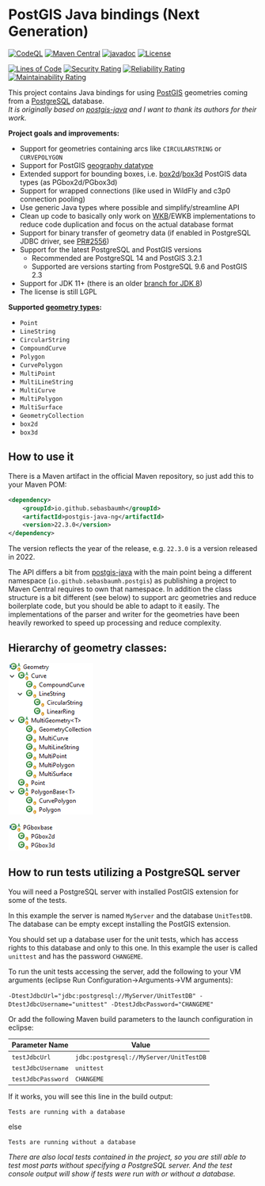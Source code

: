 # PostGIS Java bindings (Next Generation) #

[![CodeQL](https://github.com/sebasbaumh/postgis-java-ng/actions/workflows/codeql-analysis.yml/badge.svg)](https://github.com/sebasbaumh/postgis-java-ng/actions/workflows/codeql-analysis.yml)
[![Maven Central](https://img.shields.io/maven-central/v/io.github.sebasbaumh/postgis-java-ng)](https://search.maven.org/artifact/io.github.sebasbaumh/postgis-java-ng)
[![javadoc](https://javadoc.io/badge2/io.github.sebasbaumh/postgis-java-ng/javadoc.svg)](https://javadoc.io/doc/io.github.sebasbaumh/postgis-java-ng/latest/index.html)
[![License](https://img.shields.io/github/license/sebasbaumh/postgis-java-ng.svg)](https://github.com/sebasbaumh/postgis-java-ng/blob/master/LICENSE)

[![Lines of Code](https://sonarcloud.io/api/project_badges/measure?project=sebasbaumh_postgis-java-ng&metric=ncloc)](https://sonarcloud.io/dashboard?id=sebasbaumh_postgis-java-ng)
[![Security Rating](https://sonarcloud.io/api/project_badges/measure?project=sebasbaumh_postgis-java-ng&metric=security_rating)](https://sonarcloud.io/dashboard?id=sebasbaumh_postgis-java-ng)
[![Reliability Rating](https://sonarcloud.io/api/project_badges/measure?project=sebasbaumh_postgis-java-ng&metric=reliability_rating)](https://sonarcloud.io/dashboard?id=sebasbaumh_postgis-java-ng)
[![Maintainability Rating](https://sonarcloud.io/api/project_badges/measure?project=sebasbaumh_postgis-java-ng&metric=sqale_rating)](https://sonarcloud.io/dashboard?id=sebasbaumh_postgis-java-ng)

This project contains Java bindings for using [PostGIS](https://postgis.net/) geometries coming from a [PostgreSQL](https://www.postgresql.org/) database.  
*It is originally based on [postgis-java](https://github.com/postgis/postgis-java) and I want to thank its authors for their work.*

**Project goals and improvements:**
* Support for geometries containing arcs like `CIRCULARSTRING` or `CURVEPOLYGON`
* Support for PostGIS [geography datatype](https://postgis.net/docs/using_postgis_dbmanagement.html#PostGIS_Geography)
* Extended support for bounding boxes, i.e. [box2d](https://postgis.net/docs/box2d_type.html)/[box3d](https://postgis.net/docs/box3d_type.html) PostGIS data types (as PGbox2d/PGbox3d)
* Support for wrapped connections (like used in WildFly and c3p0 connection pooling)
* Use generic Java types where possible and simplify/streamline API
* Clean up code to basically only work on [WKB](https://en.wikipedia.org/wiki/Well-known_text#Well-known_binary)/EWKB implementations to reduce code duplication and focus on the actual database format
* Support for binary transfer of geometry data (if enabled in PostgreSQL JDBC driver, see [PR#2556](https://github.com/pgjdbc/pgjdbc/pull/2556))
* Support for the latest PostgreSQL and PostGIS versions
    * Recommended are PostgreSQL 14 and PostGIS 3.2.1
    * Supported are versions starting from PostgreSQL 9.6 and PostGIS 2.3
* Support for JDK 11+ (there is an older [branch for JDK 8](https://github.com/sebasbaumh/postgis-java-ng/tree/jdk8))
* The license is still LGPL

**Supported [geometry types](https://postgis.net/docs/using_postgis_dbmanagement.html#RefObject):**
* `Point`
* `LineString`
* `CircularString`
* `CompoundCurve`
* `Polygon`
* `CurvePolygon`
* `MultiPoint`
* `MultiLineString`
* `MultiCurve`
* `MultiPolygon`
* `MultiSurface`
* `GeometryCollection`
* `box2d`
* `box3d`

## How to use it ##
There is a Maven artifact in the official Maven repository, so just add this to your Maven POM:

```xml
<dependency>
	<groupId>io.github.sebasbaumh</groupId>
	<artifactId>postgis-java-ng</artifactId>
	<version>22.3.0</version>
</dependency>
```

The version reflects the year of the release, e.g. `22.3.0` is a version released in 2022.

The API differs a bit from [postgis-java](https://github.com/postgis/postgis-java) with the main point being a different namespace (`io.github.sebasbaumh.postgis`) as publishing a project to Maven Central requires to own that namespace.
In addition the class structure is a bit different (see below) to support arc geometries and reduce boilerplate code, but you should be able to adapt to it easily.
The implementations of the parser and writer for the geometries have been heavily reworked to speed up processing and reduce complexity.

## Hierarchy of geometry classes: ##

![Hierarchy of geometry classes](ClassHierarchy.png)

![Hierarchy of bounding box classes](ClassHierarchy2.png)

## How to run tests utilizing a PostgreSQL server ##

You will need a PostgreSQL server with installed PostGIS extension for some of the tests.

In this example the server is named `MyServer` and the database `UnitTestDB`. The database can be empty except installing the PostGIS extension.

You should set up a database user for the unit tests, which has access rights to this database and only to this one.
In this example the user is called `unittest` and has the password `CHANGEME`.

To run the unit tests accessing the server, add the following to your VM arguments (eclipse Run Configuration->Arguments->VM arguments):

`-DtestJdbcUrl="jdbc:postgresql://MyServer/UnitTestDB" -DtestJdbcUsername="unittest" -DtestJdbcPassword="CHANGEME"`

Or add the following Maven build parameters to the launch configuration in eclipse:

|Parameter Name|Value|
|--------------|-----|
|`testJdbcUrl`|`jdbc:postgresql://MyServer/UnitTestDB`|
|`testJdbcUsername`|`unittest`|
|`testJdbcPassword`|`CHANGEME`|

If it works, you will see this line in the build output:

```
Tests are running with a database
```

else

```
Tests are running without a database
```

*There are also local tests contained in the project, so you are still able to test most parts without specifying a PostgreSQL server. And the test console output will show if tests were run with or without a database.*
